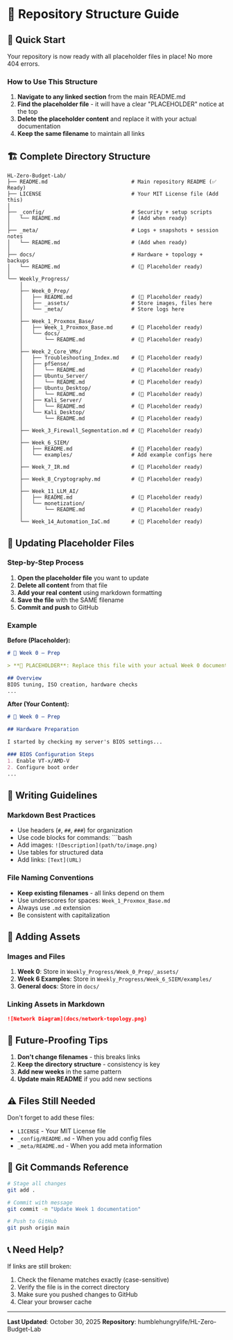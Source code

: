 # 📖 Repository Structure Guide

## 🎯 Quick Start

Your repository is now ready with all placeholder files in place! No more 404 errors.

### How to Use This Structure

1. **Navigate to any linked section** from the main README.md
2. **Find the placeholder file** - it will have a clear "PLACEHOLDER" notice at the top
3. **Delete the placeholder content** and replace it with your actual documentation
4. **Keep the same filename** to maintain all links

## 🏗️ Complete Directory Structure

```
HL-Zero-Budget-Lab/
├── README.md                           # Main repository README (✅ Ready)
├── LICENSE                             # Your MIT License file (Add this)
│
├── _config/                            # Security + setup scripts
│   └── README.md                       # (Add when ready)
│
├── _meta/                              # Logs + snapshots + session notes
│   └── README.md                       # (Add when ready)
│
├── docs/                               # Hardware + topology + backups
│   └── README.md                       # (📝 Placeholder ready)
│
└── Weekly_Progress/
    │
    ├── Week_0_Prep/
    │   ├── README.md                   # (📝 Placeholder ready)
    │   ├── _assets/                    # Store images, files here
    │   └── _meta/                      # Store logs here
    │
    ├── Week_1_Proxmox_Base/
    │   ├── Week_1_Proxmox_Base.md      # (📝 Placeholder ready)
    │   └── docs/
    │       └── README.md               # (📝 Placeholder ready)
    │
    ├── Week_2_Core_VMs/
    │   ├── Troubleshooting_Index.md    # (📝 Placeholder ready)
    │   ├── pfSense/
    │   │   └── README.md               # (📝 Placeholder ready)
    │   ├── Ubuntu_Server/
    │   │   └── README.md               # (📝 Placeholder ready)
    │   ├── Ubuntu_Desktop/
    │   │   └── README.md               # (📝 Placeholder ready)
    │   ├── Kali_Server/
    │   │   └── README.md               # (📝 Placeholder ready)
    │   └── Kali_Desktop/
    │       └── README.md               # (📝 Placeholder ready)
    │
    ├── Week_3_Firewall_Segmentation.md # (📝 Placeholder ready)
    │
    ├── Week_6_SIEM/
    │   ├── README.md                   # (📝 Placeholder ready)
    │   └── examples/                   # Add example configs here
    │
    ├── Week_7_IR.md                    # (📝 Placeholder ready)
    │
    ├── Week_8_Cryptography.md          # (📝 Placeholder ready)
    │
    ├── Week_11_LLM_AI/
    │   ├── README.md                   # (📝 Placeholder ready)
    │   └── monetization/
    │       └── README.md               # (📝 Placeholder ready)
    │
    └── Week_14_Automation_IaC.md       # (📝 Placeholder ready)
```

## 🔄 Updating Placeholder Files

### Step-by-Step Process

1. **Open the placeholder file** you want to update
2. **Delete all content** from that file
3. **Add your real content** using markdown formatting
4. **Save the file** with the SAME filename
5. **Commit and push** to GitHub

### Example

**Before (Placeholder):**
```markdown
# 🧩 Week 0 — Prep

> **📝 PLACEHOLDER**: Replace this file with your actual Week 0 documentation.

## Overview
BIOS tuning, ISO creation, hardware checks
...
```

**After (Your Content):**
```markdown
# 🧩 Week 0 — Prep

## Hardware Preparation

I started by checking my server's BIOS settings...

### BIOS Configuration Steps
1. Enable VT-x/AMD-V
2. Configure boot order
...
```

## 📝 Writing Guidelines

### Markdown Best Practices

- Use headers (`#`, `##`, `###`) for organization
- Use code blocks for commands: \`\`\`bash
- Add images: `![Description](path/to/image.png)`
- Use tables for structured data
- Add links: `[Text](URL)`

### File Naming Conventions

- **Keep existing filenames** - all links depend on them
- Use underscores for spaces: `Week_1_Proxmox_Base.md`
- Always use `.md` extension
- Be consistent with capitalization

## 🎨 Adding Assets

### Images and Files

1. **Week 0**: Store in `Weekly_Progress/Week_0_Prep/_assets/`
2. **Week 6 Examples**: Store in `Weekly_Progress/Week_6_SIEM/examples/`
3. **General docs**: Store in `docs/`

### Linking Assets in Markdown

```markdown
![Network Diagram](docs/network-topology.png)
```

## 🚀 Future-Proofing Tips

1. **Don't change filenames** - this breaks links
2. **Keep the directory structure** - consistency is key
3. **Add new weeks** in the same pattern
4. **Update main README** if you add new sections

## ⚠️ Files Still Needed

Don't forget to add these files:

- `LICENSE` - Your MIT License file
- `_config/README.md` - When you add config files
- `_meta/README.md` - When you add meta information

## 🔧 Git Commands Reference

```bash
# Stage all changes
git add .

# Commit with message
git commit -m "Update Week 1 documentation"

# Push to GitHub
git push origin main
```

## 📞 Need Help?

If links are still broken:
1. Check the filename matches exactly (case-sensitive)
2. Verify the file is in the correct directory
3. Make sure you pushed changes to GitHub
4. Clear your browser cache

---

**Last Updated**: October 30, 2025
**Repository**: humblehungrylife/HL-Zero-Budget-Lab
